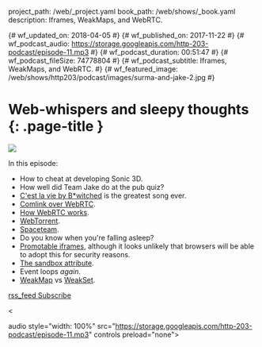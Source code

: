 project_path: /web/_project.yaml book_path: /web/shows/_book.yaml description: Iframes, WeakMaps, and WebRTC.

{# wf_updated_on: 2018-04-05 #} {# wf_published_on: 2017-11-22 #} {# wf_podcast_audio: https://storage.googleapis.com/http-203-podcast/episode-11.mp3 #} {# wf_podcast_duration: 00:51:47 #} {# wf_podcast_fileSize: 74778804 #} {# wf_podcast_subtitle: Iframes, WeakMaps, and WebRTC. #} {# wf_featured_image: /web/shows/http203/podcast/images/surma-and-jake-2.jpg #}

# Web-whispers and sleepy thoughts {: .page-title }

<img src="/web/shows/http203/podcast/images/surma-and-jake-2.jpg" class="attempt-right" />

In this episode:

* How to cheat at developing Sonic 3D.
* How well did Team Jake do at the pub quiz?
* [C'est la vie by B*witched](https://www.youtube.com/watch?v=UvjLgjtJKsc) is the greatest song ever.
* [Comlink over WebRTC](https://dassur.ma/things/comlink-webrtc/).
* [How WebRTC works](https://developer.mozilla.org/en-US/docs/Web/API/WebRTC_API).
* [WebTorrent](https://webtorrent.io/).
* [Spaceteam](https://play.google.com/store/apps/details?id=com.sleepingbeastgames.spaceteam).
* Do you know when you're falling asleep?
* [Promotable iframes](https://discourse.wicg.io/t/proposal-for-promotable-iframe/2375), although it looks unlikely that browsers will be able to adopt this for security reasons.
* [The sandbox attribute](https://developer.mozilla.org/en-US/docs/Web/HTML/Element/iframe#attr-sandbox).
* Event loops *again*.
* [WeakMap](https://developer.mozilla.org/en-US/docs/Web/JavaScript/Reference/Global_Objects/WeakMap) vs [WeakSet](https://developer.mozilla.org/en-US/docs/Web/JavaScript/Reference/Global_Objects/WeakSet).

<a href="http://feeds.feedburner.com/Http203Podcast">
  <span class="material-icons">rss_feed</span>
  Subscribe
</a>

<

audio style="width: 100%" src="https://storage.googleapis.com/http-203-podcast/episode-11.mp3" controls preload="none">